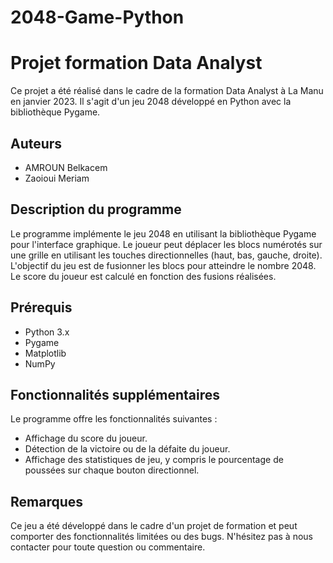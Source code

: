 # 2048-Game-Python

# Projet formation Data Analyst

Ce projet a été réalisé dans le cadre de la formation Data Analyst à La Manu en janvier 2023. Il s'agit d'un jeu 2048 développé en Python avec la bibliothèque Pygame.

## Auteurs

- AMROUN Belkacem
- Zaoioui Meriam

## Description du programme

Le programme implémente le jeu 2048 en utilisant la bibliothèque Pygame pour l'interface graphique. Le joueur peut déplacer les blocs numérotés sur une grille en utilisant les touches directionnelles (haut, bas, gauche, droite). L'objectif du jeu est de fusionner les blocs pour atteindre le nombre 2048. Le score du joueur est calculé en fonction des fusions réalisées.

## Prérequis

- Python 3.x
- Pygame
- Matplotlib
- NumPy


## Fonctionnalités supplémentaires

Le programme offre les fonctionnalités suivantes :

- Affichage du score du joueur.
- Détection de la victoire ou de la défaite du joueur.
- Affichage des statistiques de jeu, y compris le pourcentage de poussées sur chaque bouton directionnel.

## Remarques

Ce jeu a été développé dans le cadre d'un projet de formation et peut comporter des fonctionnalités limitées ou des bugs. N'hésitez pas à nous contacter pour toute question ou commentaire.




